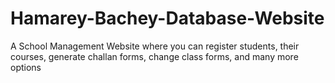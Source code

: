 # Hamarey-Bachey-Database-Website
A School Management Website where you can register students, their courses, generate challan forms, change class forms, and many more options
